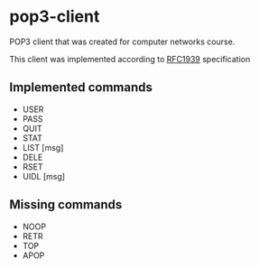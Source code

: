 # pop3-client

POP3 client that was created for computer networks course.

This client was implemented according to [RFC1939](https://www.ietf.org/rfc/rfc1939.txt) specification


## Implemented commands

- USER
- PASS
- QUIT
- STAT
- LIST [msg]
- DELE
- RSET
- UIDL [msg]

## Missing commands

- NOOP
- RETR
- TOP
- APOP